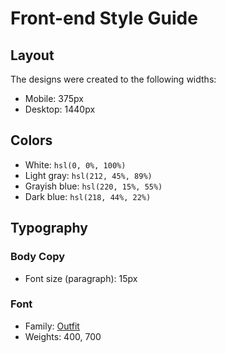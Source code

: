 # Front-end Style Guide

## Layout

The designs were created to the following widths:

- Mobile: 375px
- Desktop: 1440px

## Colors

- White: `hsl(0, 0%, 100%)`
- Light gray: `hsl(212, 45%, 89%)`
- Grayish blue: `hsl(220, 15%, 55%)`
- Dark blue: `hsl(218, 44%, 22%)`

## Typography

### Body Copy

- Font size (paragraph): 15px

### Font

- Family: [Outfit](https://fonts.google.com/specimen/Outfit)
- Weights: 400, 700
